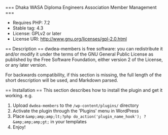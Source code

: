 === Dhaka WASA Diploma Engineers Association Member Management ===
* Requires PHP: 7.2
* Stable tag: 4.3
* License: GPLv2 or later
* License URI: http://www.gnu.org/licenses/gpl-2.0.html
 
== Description == 
dwdea-members is free software: you can redistribute it and/or modify it under the terms of the GNU General Public License as published by the Free Software Foundation, either version 2 of the License, or any later version.
 
For backwards compatibility, if this section is missing, the full length of the short description will be used, and
Markdown parsed.
 
== Installation == 
This section describes how to install the plugin and get it working.
e.g.
1. Upload `dwdea-members` to the `/wp-content/plugins/` directory
2. Activate the plugin through the 'Plugins' menu in WordPress
3. Place `&amp;amp;amp;lt;?php do_action('plugin_name_hook'); ?&amp;amp;amp;gt;` in your templates
4. Enjoy!